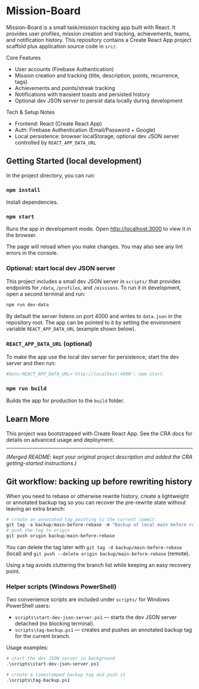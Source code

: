 # Mission-Board

Mission-Board is a small task/mission tracking app built with React. It provides user profiles, mission creation and tracking, achievements, teams, and notification history. This repository contains a Create React App project scaffold plus application source code in `src/`.

Core Features
- User accounts (Firebase Authentication)
- Mission creation and tracking (title, description, points, recurrence, tags)
- Achievements and points/streak tracking
- Notifications with transient toasts and persisted history
- Optional dev JSON server to persist data locally during development

Tech & Setup Notes
- Frontend: React (Create React App)
- Auth: Firebase Authentication (Email/Password + Google)
- Local persistence: browser localStorage; optional dev JSON server controlled by `REACT_APP_DATA_URL`

## Getting Started (local development)

In the project directory, you can run:

### `npm install`

Install dependencies.

### `npm start`

Runs the app in development mode.
Open [http://localhost:3000](http://localhost:3000) to view it in the browser.

The page will reload when you make changes. You may also see any lint errors in the console.

### Optional: start local dev JSON server

This project includes a small dev JSON server in `scripts/` that provides endpoints for `/data`, `/profiles`, and `/missions`. To run it in development, open a second terminal and run:

```powershell
npm run dev-data
```

By default the server listens on port 4000 and writes to `data.json` in the repository root. The app can be pointed to it by setting the environment variable `REACT_APP_DATA_URL` (example shown below).

### `REACT_APP_DATA_URL` (optional)

To make the app use the local dev server for persistence, start the dev server and then run:

```powershell
#$env:REACT_APP_DATA_URL='http://localhost:4000'; npm start
```

### `npm run build`

Builds the app for production to the `build` folder.

## Learn More

This project was bootstrapped with Create React App. See the CRA docs for details on advanced usage and deployment.

---

*(Merged README: kept your original project description and added the CRA getting-started instructions.)*

## Git workflow: backing up before rewriting history

When you need to rebase or otherwise rewrite history, create a lightweight or annotated backup tag so you can recover the pre-rewrite state without leaving an extra branch:

```powershell
# create an annotated tag pointing to the current commit
git tag -a backup/main-before-rebase -m "Backup of local main before rebase on $(Get-Date -Format 'yyyy-MM-dd')"
# push the tag to origin
git push origin backup/main-before-rebase
```

You can delete the tag later with `git tag -d backup/main-before-rebase` (local) and `git push --delete origin backup/main-before-rebase` (remote).

Using a tag avoids cluttering the branch list while keeping an easy recovery point.

### Helper scripts (Windows PowerShell)

Two convenience scripts are included under `scripts/` for Windows PowerShell users:

- `scripts\start-dev-json-server.ps1` — starts the dev JSON server detached (no blocking terminal).
- `scripts\tag-backup.ps1` — creates and pushes an annotated backup tag for the current branch.

Usage examples:

```powershell
# start the dev JSON server in background
.\scripts\start-dev-json-server.ps1

# create a timestamped backup tag and push it
.\scripts\tag-backup.ps1
```
